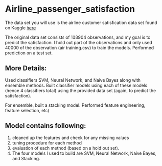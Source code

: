 # Airline_passenger_satisfaction

The data set you will use is the airline customer satisfication data set found on Kaggle
[here](https://www.kaggle.com/teejmahal20/airline-passenger-satisfaction)

The original data set consists of 103904 observations, and my goal is to predict the satisfaction. I hold out part of the observations and only used 40000 of the observation (air training.csv) to train the
models. Performed prediction on a test set. 

## More Details:

Used classifiers SVM, Neural Network, and Naive Bayes along with ensemble methods. Built classifier models using each of these models (hence 4 classifiers total) using the provided data set (again, to predict the satisfaction).

For ensemble, built a stacking model. Performed feature engineering, feature
selection, etc)

## Model contains following:
1. cleaned up the features and check for any missing values
2. tuning procedure for each method
3. evaluation of each method (based on a hold out set).
4. The four models I used to build are SVM, Neural Network, Naive Bayes, and Stacking.
